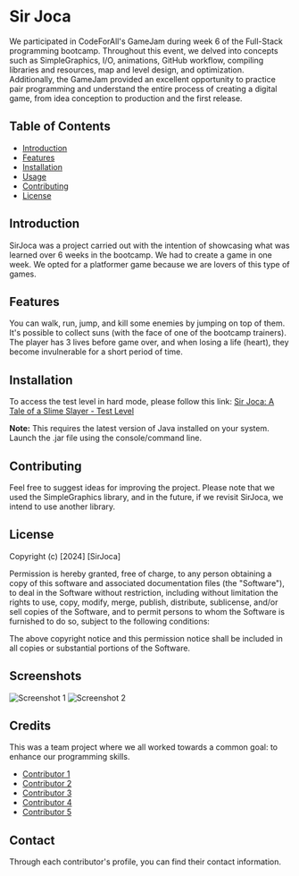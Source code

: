 # Sir Joca

We participated in CodeForAll's GameJam during week 6 of the Full-Stack programming bootcamp. Throughout this event, we delved into concepts such as SimpleGraphics, I/O, animations, GitHub workflow, compiling libraries and resources, map and level design, and optimization. Additionally, the GameJam provided an excellent opportunity to practice pair programming and understand the entire process of creating a digital game, from idea conception to production and the first release.

## Table of Contents
- [Introduction](#introduction)
- [Features](#features)
- [Installation](#installation)
- [Usage](#usage)
- [Contributing](#contributing)
- [License](#license)

## Introduction

SirJoca was a project carried out with the intention of showcasing what was learned over 6 weeks in the bootcamp. We had to create a game in one week. We opted for a platformer game because we are lovers of this type of games.

## Features

You can walk, run, jump, and kill some enemies by jumping on top of them. It's possible to collect suns (with the face of one of the bootcamp trainers). The player has 3 lives before game over, and when losing a life (heart), they become invulnerable for a short period of time.

## Installation

To access the test level in hard mode, please follow this link: [Sir Joca: A Tale of a Slime Slayer - Test Level](https://danielcar1992.itch.io/sir-joca-a-tale-of-a-slime-slayer)

**Note:** This requires the latest version of Java installed on your system. Launch the .jar file using the console/command line.


## Contributing

Feel free to suggest ideas for improving the project. Please note that we used the SimpleGraphics library, and in the future, if we revisit SirJoca, we intend to use another library.

## License

Copyright (c) [2024] [SirJoca]

Permission is hereby granted, free of charge, to any person obtaining a copy
of this software and associated documentation files (the "Software"), to deal
in the Software without restriction, including without limitation the rights
to use, copy, modify, merge, publish, distribute, sublicense, and/or sell
copies of the Software, and to permit persons to whom the Software is
furnished to do so, subject to the following conditions:

The above copyright notice and this permission notice shall be included in all
copies or substantial portions of the Software.

## Screenshots

![Screenshot 1](/path/to/screenshot1.png)
![Screenshot 2](/path/to/screenshot2.png)

## Credits

This was a team project where we all worked towards a common goal: to enhance our programming skills.

- [Contributor 1](https://github.com/sawsent)
- [Contributor 2](https://github.com/ShootiePT)
- [Contributor 3](https://github.com/RenataRMiranda)
- [Contributor 4](https://github.com/Daniel-Carvalho1)
- [Contributor 5](https://github.com/CarlosMinhos/)

## Contact

Through each contributor's profile, you can find their contact information.
